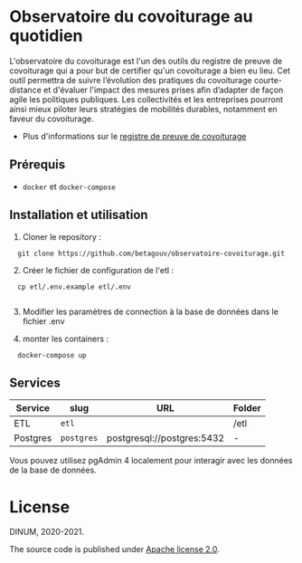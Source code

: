 # Observatoire du covoiturage au quotidien

L'observatoire du covoiturage est l'un des outils du registre de preuve de covoiturage qui a pour but de certifier qu'un covoiturage a bien eu lieu.
Cet outil permettra de suivre l’évolution des pratiques du covoiturage courte-distance et d'évaluer l'impact des mesures prises afin d’adapter de façon agile les politiques publiques. Les collectivités et les entreprises pourront ainsi mieux piloter leurs stratégies de mobilités durables, notamment en faveur du covoiturage.

- Plus d'informations sur le [registre de preuve de covoiturage](https://covoiturage.beta.gouv.fr/)

## Prérequis
- `docker` et `docker-compose`

## Installation et utilisation
1. Cloner le repository :
```
  git clone https://github.com/betagouv/observatoire-covoiturage.git
```

2. Créer le fichier de configuration  de l'etl :
```
  cp etl/.env.example etl/.env
  
```
3. Modifier les paramètres de connection à la base de données dans le fichier .env

4. monter les containers :
```
  docker-compose up
```

## Services
| Service     | slug       | URL                        | Folder     |
| ----------- | ---------- | -------------------------- | ---------- |
| ETL         | `etl`      |                            | /etl       |
| Postgres    | `postgres` | postgresql://postgres:5432 | -          |

Vous pouvez utilisez pgAdmin 4 localement pour interagir avec les données de la base de données. 

# License

DINUM, 2020-2021.

The source code is published under [Apache license 2.0](https://github.com/betagouv/observatoire-covoiturage/LICENSE).
